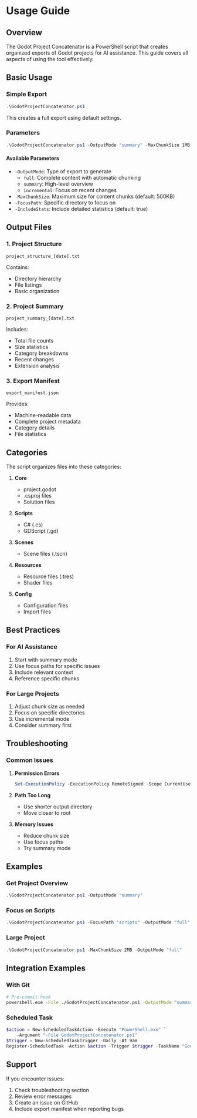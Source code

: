 # Usage Guide

## Overview

The Godot Project Concatenator is a PowerShell script that creates organized exports of Godot projects for AI assistance. This guide covers all aspects of using the tool effectively.

## Basic Usage

### Simple Export
```powershell
.\GodotProjectConcatenator.ps1
```
This creates a full export using default settings.

### Parameters

```powershell
.\GodotProjectConcatenator.ps1 -OutputMode "summary" -MaxChunkSize 1MB -FocusPath "scripts"
```

#### Available Parameters

- `-OutputMode`: Type of export to generate
  - `full`: Complete content with automatic chunking
  - `summary`: High-level overview
  - `incremental`: Focus on recent changes
- `-MaxChunkSize`: Maximum size for content chunks (default: 500KB)
- `-FocusPath`: Specific directory to focus on
- `-IncludeStats`: Include detailed statistics (default: true)

## Output Files

### 1. Project Structure
```
project_structure_[date].txt
```
Contains:
- Directory hierarchy
- File listings
- Basic organization

### 2. Project Summary
```
project_summary_[date].txt
```
Includes:
- Total file counts
- Size statistics
- Category breakdowns
- Recent changes
- Extension analysis

### 3. Export Manifest
```
export_manifest.json
```
Provides:
- Machine-readable data
- Complete project metadata
- Category details
- File statistics

## Categories

The script organizes files into these categories:

1. **Core**
   - project.godot
   - .csproj files
   - Solution files

2. **Scripts**
   - C# (.cs)
   - GDScript (.gd)

3. **Scenes**
   - Scene files (.tscn)

4. **Resources**
   - Resource files (.tres)
   - Shader files

5. **Config**
   - Configuration files
   - Import files

## Best Practices

### For AI Assistance
1. Start with summary mode
2. Use focus paths for specific issues
3. Include relevant context
4. Reference specific chunks

### For Large Projects
1. Adjust chunk size as needed
2. Focus on specific directories
3. Use incremental mode
4. Consider summary first

## Troubleshooting

### Common Issues

1. **Permission Errors**
   ```powershell
   Set-ExecutionPolicy -ExecutionPolicy RemoteSigned -Scope CurrentUser
   ```

2. **Path Too Long**
   - Use shorter output directory
   - Move closer to root

3. **Memory Issues**
   - Reduce chunk size
   - Use focus paths
   - Try summary mode

## Examples

### Get Project Overview
```powershell
.\GodotProjectConcatenator.ps1 -OutputMode "summary"
```

### Focus on Scripts
```powershell
.\GodotProjectConcatenator.ps1 -FocusPath "scripts" -OutputMode "full"
```

### Large Project
```powershell
.\GodotProjectConcatenator.ps1 -MaxChunkSize 2MB -OutputMode "full"
```

## Integration Examples

### With Git
```bash
# Pre-commit hook
powershell.exe -File ./GodotProjectConcatenator.ps1 -OutputMode "summary"
```

### Scheduled Task
```powershell
$action = New-ScheduledTaskAction -Execute "PowerShell.exe" `
    -Argument "-File GodotProjectConcatenator.ps1"
$trigger = New-ScheduledTaskTrigger -Daily -At 9am
Register-ScheduledTask -Action $action -Trigger $trigger -TaskName "GodotExport"
```

## Support

If you encounter issues:
1. Check troubleshooting section
2. Review error messages
3. Create an issue on GitHub
4. Include export manifest when reporting bugs
